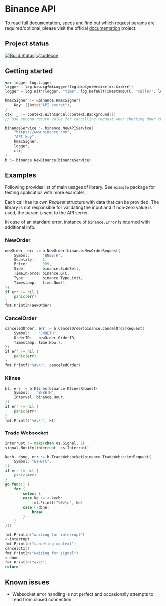# Binance API

To read full documentation, specs and find out which request params are required/optional, please visit the official
[documentation](https://github.com/binance-exchange/binance-official-api-docs) project.

## Project status

[![Build Status](https://travis-ci.com/Betazoid/go-binance.svg?branch=master)](https://travis-ci.com/Betazoid/go-binance)
[![codecov](https://codecov.io/gh/Betazoid/go-binance/branch/master/graph/badge.svg)](https://codecov.io/gh/Betazoid/go-binance)

## Getting started

```go
var logger log.Logger
logger = log.NewLogfmtLogger(log.NewSyncWriter(os.Stderr))
logger = log.With(logger, "time", log.DefaultTimestampUTC, "caller", log.DefaultCaller)

hmacSigner := &binance.HmacSigner{
    Key: []byte("API secret"),
}
ctx, _ := context.WithCancel(context.Background())
// use second return value for cancelling request when shutting down the app

binanceService := binance.NewAPIService(
    "https://www.binance.com",
    "API key",
    hmacSigner,
    logger,
    ctx,
)
b := binance.NewBinance(binanceService)
```

## Examples

Following provides list of main usages of library. See `example` package for testing application with more examples.

Each call has its own *Request* structure with data that can be provided. The library is not responsible for validating
the input and if non-zero value is used, the param is sent to the API server.

In case of an standard error, instance of `binance.Error` is returned with additional info.

### NewOrder

```go
newOrder, err := b.NewOrder(binance.NewOrderRequest{
    Symbol:      "BNBETH",
    Quantity:    1,
    Price:       999,
    Side:        binance.SideSell,
    TimeInForce: binance.GTC,
    Type:        binance.TypeLimit,
    Timestamp:   time.Now(),
})
if err != nil {
    panic(err)
}
fmt.Println(newOrder)
```

### CancelOrder

```go
canceledOrder, err := b.CancelOrder(binance.CancelOrderRequest{
    Symbol:    "BNBETH",
    OrderID:   newOrder.OrderID,
    Timestamp: time.Now(),
})
if err != nil {
    panic(err)
}
fmt.Printf("%#v\n", canceledOrder)
```

### Klines

```go
kl, err := b.Klines(binance.KlinesRequest{
    Symbol:   "BNBETH",
    Interval: binance.Hour,
})
if err != nil {
    panic(err)
}
fmt.Printf("%#v\n", kl)
```
    
### Trade Websocket

```go
interrupt := make(chan os.Signal, 1)
signal.Notify(interrupt, os.Interrupt)

kech, done, err := b.TradeWebsocket(binance.TradeWebsocketRequest{
    Symbol: "ETHBTC",
})
if err != nil {
    panic(err)
}
go func() {
    for {
        select {
        case ke := <-kech:
            fmt.Printf("%#v\n", ke)
        case <-done:
            break
        }
    }
}()

fmt.Println("waiting for interrupt")
<-interrupt
fmt.Println("canceling context")
cancelCtx()
fmt.Println("waiting for signal")
<-done
fmt.Println("exit")
return
```

## Known issues

* Websocket error handling is not perfect and occasionally attempts to read from closed connection.
